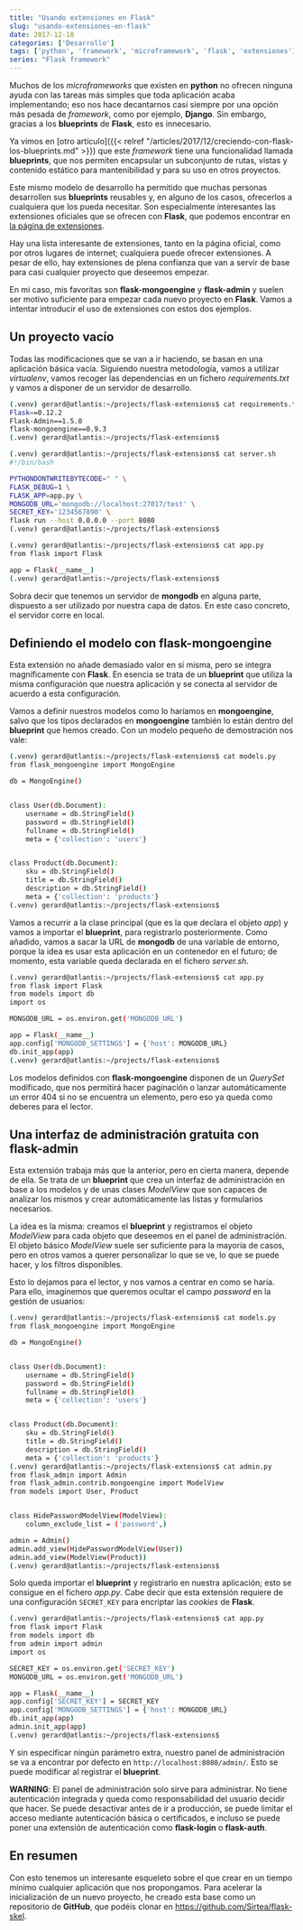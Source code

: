 ```yaml
---
title: "Usando extensiones en Flask"
slug: "usando-extensiones-en-flask"
date: 2017-12-18
categories: ['Desarrollo']
tags: ['python', 'framework', 'microframework', 'flask', 'extensiones']
series: "Flask framework"
---
```


Muchos de los *microframeworks* que existen en **python** no ofrecen ninguna ayuda con las tareas más simples que toda aplicación acaba implementando; eso nos hace decantarnos casi siempre por una opción más pesada de *framework*, como por ejemplo, **Django**. Sin embargo, gracias a los **blueprints** de **Flask**, esto es innecesario.<!--more-->

Ya vimos en [otro artículo]({{< relref "/articles/2017/12/creciendo-con-flask-los-blueprints.md" >}}) que este *framework* tiene una funcionalidad llamada **blueprints**, que nos permiten encapsular un subconjunto de rutas, vistas y contenido estático para mantenibilidad y para su uso en otros proyectos.

Este mismo modelo de desarrollo ha permitido que muchas personas desarrollen sus **blueprints** reusables y, en alguno de los casos, ofrecerlos a cualquiera que los pueda necesitar. Son especialmente interesantes las extensiones oficiales que se ofrecen con **Flask**, que podemos encontrar en [la página de extensiones](http://flask.pocoo.org/extensions/).

Hay una lista interesante de extensiones, tanto en la página oficial, como por otros lugares de internet; cualquiera puede ofrecer extensiones. A pesar de ello, hay extensiones de plena confianza que van a servir de base para casi cualquier proyecto que deseemos empezar.

En mi caso, mis favoritas son **flask-mongoengine** y **flask-admin** y suelen ser motivo suficiente para empezar cada nuevo proyecto en **Flask**. Vamos a intentar introducir el uso de extensiones con estos dos ejemplos.

## Un proyecto vacío

Todas las modificaciones que se van a ir haciendo, se basan en una aplicación básica vacía. Siguiendo nuestra metodología, vamos a utilizar *virtualenv*, vamos recoger las dependencias en un fichero *requirements.txt* y vamos a disponer de un servidor de desarrollo.

```bash
(.venv) gerard@atlantis:~/projects/flask-extensions$ cat requirements.txt
Flask==0.12.2
Flask-Admin==1.5.0
flask-mongoengine==0.9.3
(.venv) gerard@atlantis:~/projects/flask-extensions$
```

```bash
(.venv) gerard@atlantis:~/projects/flask-extensions$ cat server.sh
#!/bin/bash

PYTHONDONTWRITEBYTECODE=" " \
FLASK_DEBUG=1 \
FLASK_APP=app.py \
MONGODB_URL='mongodb://localhost:27017/test' \
SECRET_KEY='1234567890' \
flask run --host 0.0.0.0 --port 8080
(.venv) gerard@atlantis:~/projects/flask-extensions$
```

```bash
(.venv) gerard@atlantis:~/projects/flask-extensions$ cat app.py
from flask import Flask

app = Flask(__name__)
(.venv) gerard@atlantis:~/projects/flask-extensions$
```

Sobra decir que tenemos un servidor de **mongodb** en alguna parte, dispuesto a ser utilizado por nuestra capa de datos. En este caso concreto, el servidor corre en local.

## Definiendo el modelo con flask-mongoengine

Esta extensión no añade demasiado valor en sí misma, pero se integra magníficamente con **Flask**. En esencia se trata de un **blueprint** que utiliza la misma configuración que nuestra aplicación y se conecta al servidor de acuerdo a esta configuración.

Vamos a definir nuestros modelos como lo haríamos en **mongoengine**, salvo que los tipos declarados en **mongoengine** también lo están dentro del **blueprint** que hemos creado. Con un modelo pequeño de demostración nos vale:

```bash
(.venv) gerard@atlantis:~/projects/flask-extensions$ cat models.py
from flask_mongoengine import MongoEngine

db = MongoEngine()


class User(db.Document):
    username = db.StringField()
    password = db.StringField()
    fullname = db.StringField()
    meta = {'collection': 'users'}


class Product(db.Document):
    sku = db.StringField()
    title = db.StringField()
    description = db.StringField()
    meta = {'collection': 'products'}
(.venv) gerard@atlantis:~/projects/flask-extensions$
```

Vamos a recurrir a la clase principal (que es la que declara el objeto *app*) y vamos a importar el **blueprint**, para registrarlo posteriormente. Como añadido, vamos a sacar la URL de **mongodb** de una variable de entorno, porque la idea es usar esta aplicación en un contenedor en el futuro; de momento, esta variable queda declarada en el fichero *server.sh*.

```bash
(.venv) gerard@atlantis:~/projects/flask-extensions$ cat app.py
from flask import Flask
from models import db
import os

MONGODB_URL = os.environ.get('MONGODB_URL')

app = Flask(__name__)
app.config['MONGODB_SETTINGS'] = {'host': MONGODB_URL}
db.init_app(app)
(.venv) gerard@atlantis:~/projects/flask-extensions$
```

Los modelos definidos con **flask-mongoengine** disponen de un *QuerySet* modificado, que nos permitirá hacer paginación o lanzar automáticamente un error 404 si no se encuentra un elemento, pero eso ya queda como deberes para el lector.

## Una interfaz de administración gratuita con flask-admin

Esta extensión trabaja más que la anterior, pero en cierta manera, depende de ella. Se trata de un **blueprint** que crea un interfaz de administración en base a los modelos y de unas clases *ModelView* que son capaces de analizar los mismos y crear automáticamente las listas y formularios necesarios.

La idea es la misma: creamos el **blueprint** y registramos el objeto *ModelView* para cada objeto que deseemos en el panel de administración. El objeto básico *ModelView* suele ser suficiente para la mayoría de casos, pero en otros vamos a querer personalizar lo que se ve, lo que se puede hacer, y los filtros disponibles.

Esto lo dejamos para el lector, y nos vamos a centrar en como se haría. Para ello, imaginemos que queremos ocultar el campo *password* en la gestión de usuarios:

```bash
(.venv) gerard@atlantis:~/projects/flask-extensions$ cat models.py
from flask_mongoengine import MongoEngine

db = MongoEngine()


class User(db.Document):
    username = db.StringField()
    password = db.StringField()
    fullname = db.StringField()
    meta = {'collection': 'users'}


class Product(db.Document):
    sku = db.StringField()
    title = db.StringField()
    description = db.StringField()
    meta = {'collection': 'products'}
(.venv) gerard@atlantis:~/projects/flask-extensions$ cat admin.py
from flask_admin import Admin
from flask_admin.contrib.mongoengine import ModelView
from models import User, Product


class HidePasswordModelView(ModelView):
    column_exclude_list = ('password',)

admin = Admin()
admin.add_view(HidePasswordModelView(User))
admin.add_view(ModelView(Product))
(.venv) gerard@atlantis:~/projects/flask-extensions$
```

Solo queda importar el **blueprint** y registrarlo en nuestra aplicación; esto se consigue en el fichero *app.py*. Cabe decir que esta extensión requiere de una configuración `SECRET_KEY` para encriptar las *cookies* de **Flask**.

```bash
(.venv) gerard@atlantis:~/projects/flask-extensions$ cat app.py
from flask import Flask
from models import db
from admin import admin
import os

SECRET_KEY = os.environ.get('SECRET_KEY')
MONGODB_URL = os.environ.get('MONGODB_URL')

app = Flask(__name__)
app.config['SECRET_KEY'] = SECRET_KEY
app.config['MONGODB_SETTINGS'] = {'host': MONGODB_URL}
db.init_app(app)
admin.init_app(app)
(.venv) gerard@atlantis:~/projects/flask-extensions$
```

Y sin especificar ningún parámetro extra, nuestro panel de administración se va a encontrar por defecto en `http://localhost:8080/admin/`. Esto se puede modificar al registrar el **blueprint**.

**WARNING**: El panel de administración solo sirve para administrar. No tiene autenticación integrada y queda como responsabilidad del usuario decidir que hacer. Se puede desactivar antes de ir a producción, se puede limitar el acceso mediante autenticación básica o certificados, e incluso se puede poner una extensión de autenticación como **flask-login** o **flask-auth**.

## En resumen

Con esto tenemos un interesante esqueleto sobre el que crear en un tiempo mínimo cualquier aplicación que nos propongamos. Para acelerar la inicialización de un nuevo proyecto, he creado esta base como un repositorio de **GitHub**, que podéis clonar en <https://github.com/Sirtea/flask-skel>.
